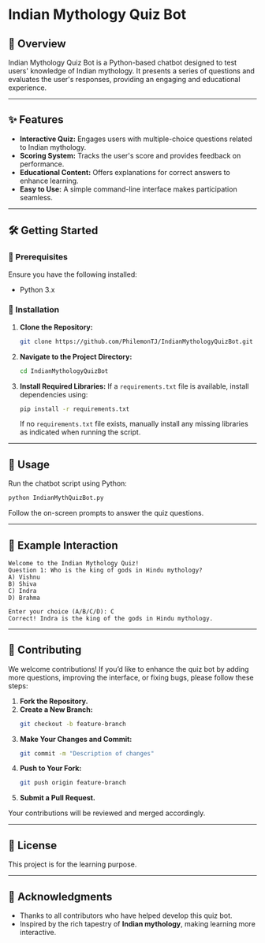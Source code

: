 # Indian Mythology Quiz Bot

## 📜 Overview

Indian Mythology Quiz Bot is a Python-based chatbot designed to test users' knowledge of Indian mythology. It presents a series of questions and evaluates the user's responses, providing an engaging and educational experience.

---

## ✨ Features

- **Interactive Quiz:** Engages users with multiple-choice questions related to Indian mythology.
- **Scoring System:** Tracks the user's score and provides feedback on performance.
- **Educational Content:** Offers explanations for correct answers to enhance learning.
- **Easy to Use:** A simple command-line interface makes participation seamless.

---

## 🛠️ Getting Started

### 🔹 Prerequisites

Ensure you have the following installed:

- Python 3.x

### 🔹 Installation

1. **Clone the Repository:**
   ```bash
   git clone https://github.com/PhilemonTJ/IndianMythologyQuizBot.git
   ```
2. **Navigate to the Project Directory:**
   ```bash
   cd IndianMythologyQuizBot
   ```
3. **Install Required Libraries:**
   If a `requirements.txt` file is available, install dependencies using:
   ```bash
   pip install -r requirements.txt
   ```
   If no `requirements.txt` file exists, manually install any missing libraries as indicated when running the script.

---

## 🚀 Usage

Run the chatbot script using Python:

```bash
python IndianMythQuizBot.py
```

Follow the on-screen prompts to answer the quiz questions.

---

## 📌 Example Interaction

```
Welcome to the Indian Mythology Quiz!
Question 1: Who is the king of gods in Hindu mythology?
A) Vishnu
B) Shiva
C) Indra
D) Brahma

Enter your choice (A/B/C/D): C
Correct! Indra is the king of the gods in Hindu mythology.
```

---

## 👥 Contributing

We welcome contributions! If you’d like to enhance the quiz bot by adding more questions, improving the interface, or fixing bugs, please follow these steps:

1. **Fork the Repository.**
2. **Create a New Branch:**
   ```bash
   git checkout -b feature-branch
   ```
3. **Make Your Changes and Commit:**
   ```bash
   git commit -m "Description of changes"
   ```
4. **Push to Your Fork:**
   ```bash
   git push origin feature-branch
   ```
5. **Submit a Pull Request.**

Your contributions will be reviewed and merged accordingly.

---

## 📝 License

This project is for the learning purpose.

---

## 🎉 Acknowledgments

- Thanks to all contributors who have helped develop this quiz bot.
- Inspired by the rich tapestry of **Indian mythology**, making learning more interactive.
